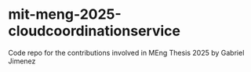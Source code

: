 # mit-meng-2025-cloudcoordinationservice
Code repo for the contributions involved in MEng Thesis 2025 by Gabriel Jimenez
